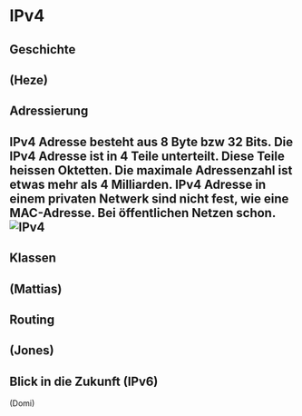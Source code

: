 # IPv4

## Geschichte
(Heze)
----

## Adressierung
IPv4 Adresse besteht aus 8 Byte bzw 32 Bits.
Die IPv4 Adresse ist in 4 Teile unterteilt.
Diese Teile heissen Oktetten.
Die maximale Adressenzahl ist etwas mehr als 4 Milliarden.
IPv4 Adresse in einem privaten Netwerk sind nicht fest, wie eine MAC-Adresse.
Bei öffentlichen Netzen schon.
![IPv4](https://blog.keycdn.com/blog/wp-content/uploads/2016/07/ipv4-address.png "IPv4")
----
## Klassen
(Mattias)
----
## Routing
(Jones)
----
## Blick in die Zukunft (IPv6)
(Domi)
